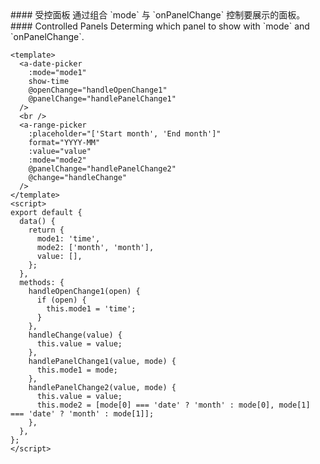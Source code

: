<cn>
#### 受控面板
通过组合 `mode` 与 `onPanelChange` 控制要展示的面板。
</cn>

<us>
#### Controlled Panels
Determing which panel to show with `mode` and `onPanelChange`.
</us>

```vue
<template>
  <a-date-picker
    :mode="mode1"
    show-time
    @openChange="handleOpenChange1"
    @panelChange="handlePanelChange1"
  />
  <br />
  <a-range-picker
    :placeholder="['Start month', 'End month']"
    format="YYYY-MM"
    :value="value"
    :mode="mode2"
    @panelChange="handlePanelChange2"
    @change="handleChange"
  />
</template>
<script>
export default {
  data() {
    return {
      mode1: 'time',
      mode2: ['month', 'month'],
      value: [],
    };
  },
  methods: {
    handleOpenChange1(open) {
      if (open) {
        this.mode1 = 'time';
      }
    },
    handleChange(value) {
      this.value = value;
    },
    handlePanelChange1(value, mode) {
      this.mode1 = mode;
    },
    handlePanelChange2(value, mode) {
      this.value = value;
      this.mode2 = [mode[0] === 'date' ? 'month' : mode[0], mode[1] === 'date' ? 'month' : mode[1]];
    },
  },
};
</script>
```
